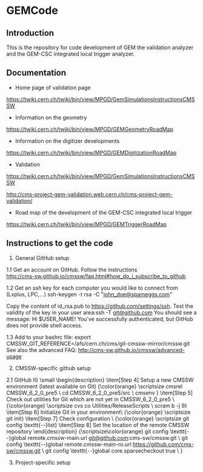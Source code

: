 GEMCode
======

Introduction
-------------

This is the repository for code development of GEM the validation analyzer and the GEM-CSC integrated local trigger analyzer. 


Documentation
-------------

* Home page of validation page

https://twiki.cern.ch/twiki/bin/view/MPGD/GemSimulationsInstructionsCMSSW

* Information on the geometry

https://twiki.cern.ch/twiki/bin/view/MPGD/GEMGeometryRoadMap

* Information on the digitizer developments

https://twiki.cern.ch/twiki/bin/view/MPGD/GEMDigitizationRoadMap

* Validation

https://twiki.cern.ch/twiki/bin/view/MPGD/GemSimulationsInstructionsCMSSW

http://cms-project-gem-validation.web.cern.ch/cms-project-gem-validation/

* Road map of the development of the GEM-CSC integrated local trigger

https://twiki.cern.ch/twiki/bin/view/MPGD/GEMTriggerRoadMap


Instructions to get the code
----------------------------

1. General GitHub setup

1.1 Get an account on GitHub. Follow the instructions  
http://cms-sw.github.io/cmssw/faq.html#how_do_i_subscribe_to_github

1.2 Get an ssh key for each computer you would like to connect from (Lxplus, LPC,...) 
ssh-keygen -t rsa -C "john_doe@spameggs.com"

Copy the content of id_rsa.pub to https://github.com/settings/ssh. 
Test the validity of the key in your user area:ssh -T git@github.com
You should see a message: Hi $USER_NAME! You've successfully authenticated, but GitHub does not provide shell access.

1.3 Add to your bashrc file: 
export CMSSW_GIT_REFERENCE=/afs/cern.ch/cms/git-cmssw-mirror/cmssw.git
See also the advanced FAQ: http://cms-sw.github.io/cmssw/advanced-usage

2. CMSSW-specific github setup

2.1 
GitHub II}
\small
\begin{description}
\item[Step 4] Setup a new CMSSW environment (latest available on Git)
{\color{orange} \scriptsize
cmsrel CMSSW\_6\_2\_0\_pre5 \\
cd CMSSW\_6\_2\_0\_pre5/src \\
cmsenv
}
\item[Step 5] Check out utilities for Git which are not yet in CMSSW\_6\_2\_0\_pre5 \\ 
{\color{orange} \scriptsize
cvs co Utilities/ReleaseScripts \\
scram b -j 9}
\item[Step 6] Initialize Git in your environment\\
{\color{orange} \scriptsize
git init}
\item[Step 7] Check configuration \\
{\color{orange} \scriptsize
git config \texttt{--}list}
\item[Step 8] Set the location of the remote CMSSW repository \end{description}
{\scriptsize\color{orange}
git config \texttt{--}global remote.cmssw-main.url git@github.com:cms-sw/cmssw.git \\
git config \texttt{--}global remote.cmssw-main-ro.url https://github.com/cms-sw/cmssw.git \\
git config \texttt{--}global core.sparsecheckout true \\
}

3. Project-specific setup
